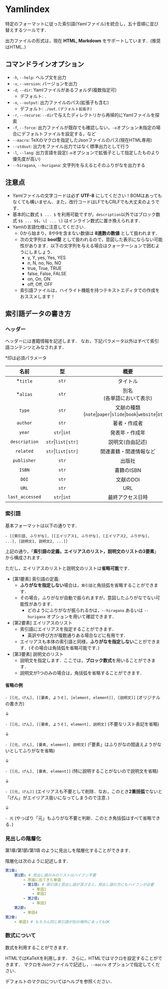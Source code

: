 
# Yamlindex

特定のフォーマットに従った索引語(Yamlファイル)を統合し，五十音順に並び替えするツールです．

出力ファイルの形式は，現在 **HTML, Markdown** をサポートしています．(推奨はHTML．)

## コマンドラインオプション

- `-h`, `--help`: ヘルプ文を出力
- `-v`, `--version`: バージョンを出力
- `-d`, `--dir`: Yamlファイルがあるフォルダ(複数指定可)
    - デフォルト: `.`
- `-o`, `--output`: 出力ファイルのパス(拡張子も含む)
    - デフォルト: `./out.(デフォルト拡張子)`
- `-r`, `--recurse`: `--dir`で与えたディレクトリから再帰的にYamlファイルを探索
- `-f`, `--force`: 出力ファイルが既存でも確認しない，`-o`オプション未指定の場合にデフォルトファイルを設定する，など
- `--macro`: TeXのマクロを指定したJsonファイルのパス(現在HTML専用)
- `--stdout`: 出力をファイル出力ではなく標準出力として行う
- `-l`, `--lang`: 出力言語を設定(`-o`オプションで拡張子として指定したものより優先度が高い)
- `--hiragana`, `--hurigana`: 文字列を与えるとそのふりがなを出力する

## 注意点

- Yamlファイルの文字コードは必ず **UTF-8** にしてください！BOMはあってもなくても構いません．また，改行コードはLFでもCRLFでも大丈夫のようです．
- 基本的に数式 `$ ... $` を利用可能ですが，`description`以外ではブロック数式 `$$ ... $$`，`\[ ... \]` はインライン数式に置き換えられます．
- Yamlの言語仕様に注意してください．
    - 0から始まり，8や9を含まない数値は **8進数の数値** として扱われます．
    - 次の文字列は **bool型** として扱われるので，意図した表示にならない可能性があります．以下の文字列を与える場合はクォーテーションで囲むようにしましょう．
        - y, Y, yes, Yes, YES
        - n, N, no, No, NO
        - true, True, TRUE
        - false, False, FALSE
        - on, On, ON
        - off, Off, OFF
    - 索引語ファイルは，ハイライト機能を持つテキストエディタでの作成をおススメします！


## 索引語データの書き方

### ヘッダー

ヘッダーには書籍情報を記述します．
なお，下記パラメータ以外はすべて索引語コンテンツとみなされます．

*印は必須パラメータ

|名前|型|概要|
|:-:|:-:|:-:|
|*`title`|`str`|タイトル|
|*`alias`|`str`|別名<br>(各単語において表示)|
|`type`|`str`|文献の種類<br>(`note`\|`paper`\|`slide`\|`book`\|`website`\|`other`)|
|`author`|`str`|著者・作成者|
|`year`|`str`\|`int`|発表年・作成年|
|`description`|`str`\|`list[str]`|説明文(自由記述)|
|`related`|`str`\|`list[str]`|関連書籍・関連情報など|
|`publisher`|`str`|出版社
|`ISBN`|`str`|書籍のISBN|
|`DOI`|`str`|文献のDOI|
|`URL`|`str`|URL|
|`last_accessed`|`str`\|`int`|最終アクセス日時|

### 索引語

基本フォーマットは以下の通りです．

`- [[索引語, ふりがな], [[エイリアス1, ふりがな], [エイリアス2, ふりがな], ...], [説明文1, 説明文2, ...]]`

上記の通り，「**索引語の定義，エイリアスのリスト，説明文のリストの3要素**」から構成されます．

ただし，エイリアスのリストと説明文のリストは**省略可能**です．

- \[第1要素\] 索引語の定義:
    - **ふりがなを指定しない**場合は，`索引語`と角括弧を省略することができます．
    - その場合，ふりがなが自動で振られますが，意図したふりがなでない可能性があります．
        - どのようにふりがなが振られるかは，`--hiragana` あるいは `--hurigana` オプションを用いて確認できます．
- \[第2要素\] エイリアスのリスト
    - 索引語にエイリアスを指定することができます．
        - 英訳や呼び方が複数通りある場合などに有用です．
    - エイリアスも本体の索引語と同様，**ふりがなを指定しない**ことができます．(その場合は角括弧を省略可能です．)
- \[第3要素\] 説明文のリスト
    - 説明文を指定します．ここでは，**ブロック数式**を用いることができます．
    - 説明文が1つのみの場合は，角括弧を省略することができます．

#### 省略の例

`- [[元, げん], [[要素, ようそ], [element, element]], [説明文]]` (オリジナルの書き方)

↓

`- [[元, げん], [[要素, ようそ], element], 説明文]` (不要なリスト表記を省略)

↓

`- [[元, げん], [要素, element], 説明文]` (「要素」はふりがなの間違えようがないとしてふりがなを省略)

↓

`- [[元, げん], [要素, element]]` (特に説明することがないので説明文を省略)

↓

`- [[元, げん]]` (エイリアスも不要として削除．なお，このとき**2重括弧**でないと「げん」がエイリアス扱いになってしまうので注意．)

↓

`- 元` (やっぱり「元」もふりがな不要と判断．このとき角括弧はすべて省略できる．)

### 見出しの階層化

第1章/第1節/第1項 のように見出しを階層化することができます．

階層化は次のように記述します．

```yaml
第1章:
    第1節: # 見出し語のみのリストはハイフン不要
        - 序論に出てきた単語
        - 第1項: # 索引語と見出し語が混ざると，見出し語の方にもハイフンが必要
            - 単語1
            - 単語2
        - 第2項:
            - 単語3
    第2節:
        - 単語4
第2章:
    - 単語3 # もちろん同じ索引語が別の場所にあってもOK
```

### 数式について

数式を利用することができます．

HTMLではKaTeXを利用します．
さらに，HTMLではマクロを設定することができます．
マクロをJsonファイルで記述し，`--macro` オプションで指定してください．

デフォルトのマクロについてはヘルプを参照ください．

